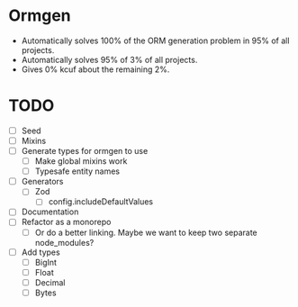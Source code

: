# Ormgen

-   Automatically solves 100% of the ORM generation problem in 95% of all projects.
-   Automatically solves 95% of 3% of all projects.
-   Gives 0% kcuf about the remaining 2%.

# TODO

-   [ ] Seed
-   [ ] Mixins
-   [ ] Generate types for ormgen to use
    -   [ ] Make global mixins work
    -   [ ] Typesafe entity names
-   [ ] Generators
    -   [ ] Zod
        -   [ ] config.includeDefaultValues
-   [ ] Documentation
-   [ ] Refactor as a monorepo
    -   [ ] Or do a better linking. Maybe we want to keep two separate node_modules?
-   [ ] Add types
    -   [ ] BigInt
    -   [ ] Float
    -   [ ] Decimal
    -   [ ] Bytes
